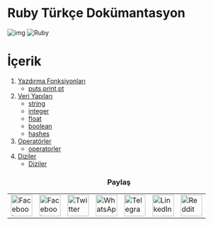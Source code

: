# Ruby Türkçe Dokümantasyon
 
![img](https://github.com/myygunduz/ruby-tutorial/blob/main/ReadMeBahadır.png)
![Ruby](https://img.shields.io/badge/ruby-%23CC342D.svg?style=for-the-badge&logo=ruby&logoColor=white)

 # İçerik
1. [Yazdırma Fonksiyonları](#paragraph1)
    * [puts,print,pt](https://github.com/BAHADIR54/ruby-tutorial/blob/main/puts%2Cprint%2Cp/puts%2Cprint%2Cp.md)
2. [Veri Yapıları](#paragraph1)
    * [string](https://github.com/BAHADIR54/ruby-tutorial/blob/main/string/string.md)
    * [integer](https://github.com/BAHADIR54/ruby-tutorial/blob/main/Numeric/integer/integer.md)
    * [float](https://github.com/BAHADIR54/ruby-tutorial/blob/main/Numeric/float/float.md)
    * [boolean](https://github.com/BAHADIR54/ruby-tutorial/blob/main/boolean/boolean.md)
    * [hashes](https://github.com/bahadiraraz/ruby-tutorial/blob/main/hashes/hashes.md)
3. [Operatörler](#paragraph1)
    * [operatorler](https://github.com/BAHADIR54/ruby-tutorial/blob/main/operators/operators.md)
4. [Diziler](#paragraph1)
    * [Diziler](https://github.com/BAHADIR54/ruby-tutorial/blob/main/Diziler/diziler.md)

<h3 align='center'> Paylaş </h3>

<table align='center'>
	<tr>
		<td>
			<a href="https://web.facebook.com/sharer.php?t=Güzel%20bir%20Ruby%20eğitimi%20buldum%20bir%20göz%20at&u=https://github.com/BAHADIR54/ruby-tutorial&_rdc=1&_rdr">
				<img src="https://github.com/gayanvoice/github-active-users-monitor/raw/master/public/images/icons/facebook.svg" height="48" width="48" alt="Facebook"/>
			</a>
		</td>
		<td>
			<a href="https://www.facebook.com/dialog/send?link=https://github.com/BAHADIR54/ruby-tutorial&app_id=291494419107518&redirect_uri=https://github.com/BAHADIR54/ruby-tutorial">
				<img src="https://github.com/gayanvoice/github-active-users-monitor/raw/master/public/images/icons/facebook_messenger.svg" height="48" width="48" alt="Facebook Messenger"/>
			</a>
		</td>
		<td>
			<a href="https://twitter.com/intent/tweet?text=Güzel%20bir%20Ruby%20eğitimi%20buldum%20bir%20göz%20at&url=https://github.com/BAHADIR54/ruby-tutorial">
				<img src="https://github.com/gayanvoice/github-active-users-monitor/raw/master/public/images/icons/twitter.svg" height="48" width="48" alt="Twitter"/>
			</a>
		</td>
		<td>
			<a href="https://web.whatsapp.com/send?text=Güzel%20bir%20Ruby%20eğitimi%20buldum%20bir%20göz%20at https://github.com/BAHADIR54/ruby-tutorial">
				<img src="https://github.com/gayanvoice/github-active-users-monitor/blob/master/public/images/icons/whatsapp.svg" height="48" width="48" alt="WhatsApp"/>
			</a>
		</td>
		<td>
			<a href="https://t.me/share/url?url=https://github.com/BAHADIR54/ruby-tutorial&text=Güzel%20bir%20Ruby%20eğitimi%20buldum%20bir%20göz%20at">
				<img src="https://github.com/gayanvoice/github-active-users-monitor/blob/master/public/images/icons/telegram.svg" height="48" width="48" alt="Telegram"/>
			</a>
		</td>
		<td>
			<a href="https://www.linkedin.com/shareArticle?title=Güzel%20bir%20Ruby%20eğitimi%20buldum%20bir%20göz%20at&url=https://github.com/BAHADIR54/ruby-tutorial">
				<img src="https://github.com/gayanvoice/github-active-users-monitor/blob/master/public/images/icons/linkedin.svg" height="48" width="48" alt="LinkedIn"/>
			</a>
		</td>
		<td>
			<a href="https://www.reddit.com/submit?title=Güzel%20bir%20Ruby%20eğitimi%20buldum%20bir%20göz%20at&url=https://github.com/BAHADIR54/ruby-tutorial">
				<img src="https://github.com/gayanvoice/github-active-users-monitor/blob/master/public/images/icons/reddit.svg" height="48" width="48" alt="Reddit"/>
			</a>
		</td>
	</tr>
</table>
